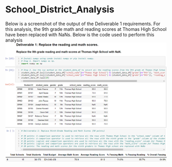 # School_District_Analysis
Below is a screenshot of the output of the Deliverable 1 requirements. For this analysis, the 9th grade math and reading scores at Thomas High School have been replaced with NaNs. Below is the code used to perform this analysis
![LinkedImage](Resources/Replace_the_9th_grade_reading_and_math_scores_at_Thomas_High_School_with_NaN.png)
![LinkedImage](Resources/District_Summary_DataFrame.png)

